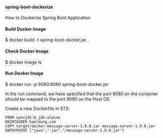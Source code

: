 #### spring-boot-dockerize
How to Dockerize Spring Boot Application

#### Build Docker Image
$ docker build -t spring-boot-docker.jar .

#### Check Docker Image
$ docker image ls

#### Run Docker Image
$ docker run -p 9090:8080 spring-boot-docker.jar

In the run command, we have specified that the port 8080 on the container should be mapped to the port 9090 on the Host OS.


Create a new Dockerfile in STS:

```
FROM openjdk:8-jdk-alpine
MAINTAINER baeldung.com
COPY target/docker-message-server-1.0.0.jar message-server-1.0.0.jar
ENTRYPOINT ["java","-jar","/message-server-1.0.0.jar"]

```
